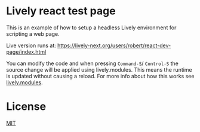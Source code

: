 # Lively react test page

This is an example of how to setup a headless Lively environment for scripting a
web page.

Live version runs at:
  https://lively-next.org/users/robert/react-dev-page/index.html


You can modify the code and when pressing `Command-S`/ `Control-S` the source
change will be applied using lively.modules.  This means the runtime is updated
without causing a reload. For more info about how this works see
[lively.modules](https://github.com/LivelyKernel/lively.modules).


# License

[MIT](https://github.com/LivelyKernel/lively.morphic/blob/master/LICENSE)
